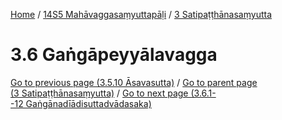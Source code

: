 
[Home](/) / [14S5 Mahāvaggasaṃyuttapāḷi](../../14S5.md) / [3 Satipaṭṭhānasaṃyutta](../3.md)

# 3.6 Gaṅgāpeyyālavagga


[Go to previous page (3.5.10 Āsavasutta)](3.5/3.5.10.md) / [Go to parent page (3 Satipaṭṭhānasaṃyutta)](../3.md) / [Go to next page (3.6.1--12 Gaṅgānadīādisuttadvādasaka)](3.6/3.6.1--12.md)



